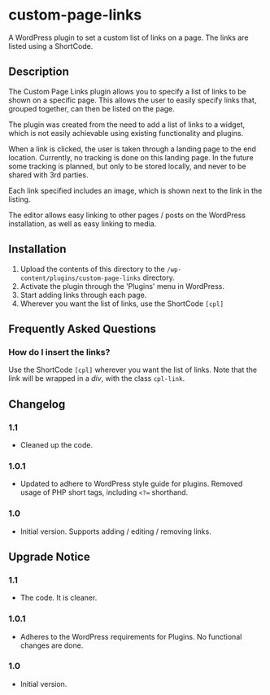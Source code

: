 # custom-page-links

A WordPress plugin to set a custom list of links on a page.
The links are listed using a ShortCode.

## Description

The Custom Page Links plugin allows you to specify a list of links to be shown on a specific page.
This allows the user to easily specify links that, grouped together, can then be listed on the page.

The plugin was created from the need to add a list of links to a widget, which is not easily achievable using existing functionality and plugins.

When a link is clicked, the user is taken through a landing page to the end location.
Currently, no tracking is done on this landing page. In the future some tracking is planned, but only to be stored locally, and never to be shared with 3rd parties.

Each link specified includes an image, which is shown next to the link in the listing.

The editor allows easy linking to other pages / posts on the WordPress installation, as well as easy linking to media.

## Installation

1. Upload the contents of this directory to the `/wp-content/plugins/custom-page-links` directory.
2. Activate the plugin through the 'Plugins' menu in WordPress.
3. Start adding links through each page.
4. Wherever you want the list of links, use the ShortCode `[cpl]`

## Frequently Asked Questions

### How do I insert the links?

Use the ShortCode `[cpl]` wherever you want the list of links.
Note that the link will be wrapped in a *div*, with the class `cpl-link`.

## Changelog

### 1.1
* Cleaned up the code.

### 1.0.1
* Updated to adhere to WordPress style guide for plugins.
  Removed usage of PHP short tags, including `<?=` shorthand.

### 1.0
* Initial version. Supports adding / editing / removing links.

## Upgrade Notice

### 1.1
* The code. It is cleaner.

### 1.0.1
* Adheres to the WordPress requirements for Plugins. No functional changes are done.

### 1.0
* Initial version.
